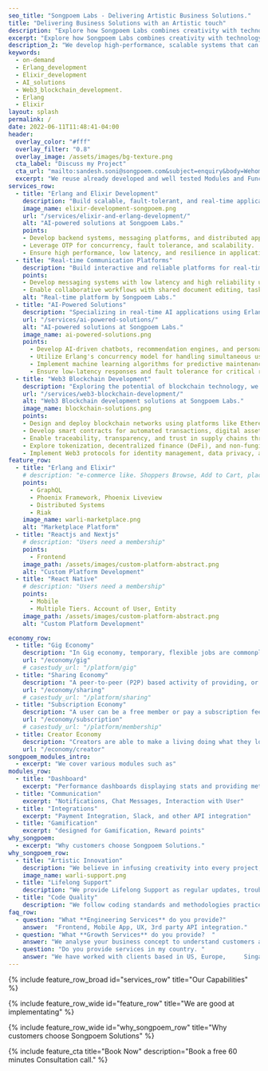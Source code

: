 ```yaml
---
seo_title: "Songpoem Labs - Delivering Artistic Business Solutions."
title: "Delivering Business Solutions with an Artistic touch"
description: "Explore how Songpoem Labs combines creativity with technology to deliver innovative business solutions.."
excerpt: "Explore how Songpoem Labs combines creativity with technology to deliver innovative business solutions."
description_2: "We develop high-performance, scalable systems that can handle large amounts of traffic and user activity without slowing down or crashing."
keywords:
  - on-demand
  - Erlang_development
  - Elixir_development
  - AI_solutions
  - Web3_blockchain_development.
  - Erlang
  - Elixir
layout: splash
permalink: /
date: 2022-06-11T11:48:41-04:00
header:
  overlay_color: "#fff"
  overlay_filter: "0.8"
  overlay_image: /assets/images/bg-texture.png
  cta_label: "Discuss my Project"
  cta_url: "mailto:sandesh.soni@songpoem.com&subject=enquiry&body=Wehomepage"
  excerpt: "We reuse already developed and well tested Modules and Functionalities, that can be imported rather than building from scratch and testing again."
services_row:
  - title: "Erlang and Elixir Development"
    description: "Build scalable, fault-tolerant, and real-time applications using Erlang/Elixir."
    image_name: elixir-development-songpoem.png
    url: "/services/elixir-and-erlang-development/"
    alt: "AI-powered solutions at Songpoem Labs."
    points:
    - Develop backend systems, messaging platforms, and distributed applications.
    - Leverage OTP for concurrency, fault tolerance, and scalability.
    - Ensure high performance, low latency, and resilience in applications.
  - title: "Real-time Communication Platforms"
    description: "Build interactive and reliable platforms for real-time messaging, video conferencing, and collaborative workflows."
    points:
    - Develop messaging systems with low latency and high reliability using Erlang/Elixir.
    - Enable collaborative workflows with shared document editing, task management, etc.
    alt: "Real-time platform by Songpoem Labs."
  - title: "AI-Powered Solutions"
    description: "Specializing in real-time AI applications using Erlang and Elixir, we deliver solutions that combine responsiveness with intelligent decision-making."
    url: "/services/ai-powered-solutions/"
    alt: "AI-powered solutions at Songpoem Labs."
    image_name: ai-powered-solutions.png
    points:
      - Develop AI-driven chatbots, recommendation engines, and personalized content delivery systems.
      - Utilize Erlang's concurrency model for handling simultaneous user interactions and Elixir's scalability for data processing.
      - Implement machine learning algorithms for predictive maintenance, anomaly detection, and optimization.
      - Ensure low-latency responses and fault tolerance for critical real-time applications.
  - title: "Web3 Blockchain Development"
    description: "Exploring the potential of blockchain technology, we develop decentralized applications (DApps)"
    url: "/services/web3-blockchain-development/"
    alt: "Web3 Blockchain development solutions at Songpoem Labs."
    image_name: blockchain-solutions.png
    points:
    - Design and deploy blockchain networks using platforms like Ethereum, Hyperledger, and Corda.
    - Develop smart contracts for automated transactions, digital asset management, and secure agreements.
    - Enable traceability, transparency, and trust in supply chains through blockchain implementation.
    - Explore tokenization, decentralized finance (DeFi), and non-fungible tokens (NFTs) for innovative use cases.
    - Implement Web3 protocols for identity management, data privacy, and secure transactions.
feature_row:
  - title: "Erlang and Elixir"
    # description: "e-commerce like. Shoppers Browse, Add to Cart, place order, Checkout."
    points:
      - GraphQL
      - Phoenix Framework, Phoenix Liveview
      - Distributed Systems
      - Riak
    image_name: warli-marketplace.png
    alt: "Marketplace Platform"
  - title: "Reactjs and Nextjs"
    # description: "Users need a membership"
    points:
      - Frontend
    image_path: /assets/images/custom-platform-abstract.png
    alt: "Custom Platform Development"
  - title: "React Native"
    # description: "Users need a membership"
    points:
      - Mobile
      - Multiple Tiers. Account of User, Entity
    image_path: /assets/images/custom-platform-abstract.png
    alt: "Custom Platform Development"

economy_row:
  - title: "Gig Economy"
    description: "In Gig economy, temporary, flexible jobs are commonplace and companies tend to hire independent contractors and freelancers instead of full-time employees."
    url: "/economy/gig"
    # casestudy_url: "/platform/gig"
  - title: "Sharing Economy"
    description: "A peer-to-peer (P2P) based activity of providing, or sharing access to goods and services, usually short term."
    url: "/economy/sharing"
    # casestudy_url: "/platform/sharing"
  - title: "Subscription Economy"
    description: "A user can be a free member or pay a subscription fee to access premium services. The goal is to ensure member is using the platform for a long term."
    url: "/economy/subscription"
    # casestudy_url: "/platform/membership"
  - title: Creator Economy
    description: "Creators are able to make a living doing what they love - creating content. Whether it’s vlogging, gaming, or music, there’s a creator out there for everyone. And with the ability to directly connect with fans, the creator economy is only going to continue to grow."
    url: "/economy/creator"
songpoem_modules_intro: 
  - excerpt: "We cover various modules such as"
modules_row:
  - title: "Dashboard"
    excerpt: "Performance dashboards displaying stats and providing metadata for further analytics."
  - title: "Communication"
    excerpt: "Notifications, Chat Messages, Interaction with User"
  - title: "Integrations"
    excerpt: "Payment Integration, Slack, and other API integration"
  - title: "Gamification"
    excerpt: "designed for Gamification, Reward points"
why_songpoem:
  - excerpt: "Why customers choose Songpoem Solutions."
why_songpoem_row:
  - title: "Artistic Innovation"
    description: "We believe in infusing creativity into every project, ensuring that our solutions not only function flawlessly but also inspire and engage."
    image_name: warli-support.png
  - title: "Lifelong Support"
    description: "We provide Lifelong Support as regular updates, troubleshooting assistance, and personalized consultations."
  - title: "Code Quality"
    description: "We follow coding standards and methodologies practiced in the industry. This makes it easy to onboard new person."
faq_row:
  - question: "What **Engineering Services** do you provide?"  
    answer:  "Frontend, Mobile App, UX, 3rd party API integration."  
  - question: "What **Growth Services** do you provide?  "
    answer: "We analyse your business concept to understand customers and your offerings and come up with possible strategy to reach more relevant users."
  - question: "Do you provide services in my country. " 
    answer: "We have worked with clients based in US, Europe,     Singapore. We overlap a few hours with your timezone. Our team is Distributed and we majorly work Remotely."
---
```


{% include feature_row_broad id="services_row"
title="Our Capabilities" %}

{% include feature_row_wide id="feature_row"
title="We are good at implementating" %}


{% include feature_row_wide id="why_songpoem_row" title="Why customers choose Songpoem Solutions" %}

<!-- **Ready to transform your business with our artistic tech solutions? Contact us today for a consultation.** -->



<!-- {% include feature_row_faqs title="FAQs" %} -->

{% include feature_cta title="Book Now" description="Book a free 60 minutes Consultation call." %}
